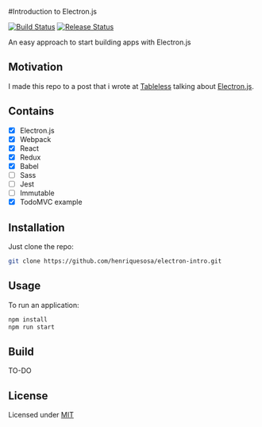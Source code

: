 #Introduction to Electron.js

[![Build Status](https://travis-ci.org/henriquesosa/electron-intro.svg)](https://travis-ci.org/henriquesosa/electron-intro)
[![Release Status](https://img.shields.io/github/release/henriquesosa/electron-intro.svg)](https://github.com/henriquesosa/electron-intro/releases)

An easy approach to start building apps with Electron.js

## Motivation

I made this repo to a post that i wrote at [Tableless](http://tableless.com.br/introducao-ao-electron/) talking about [Electron.js](http://electron.atom.io/).

## Contains

- [x] Electron.js
- [x] Webpack
- [x] React
- [x] Redux
- [x] Babel
- [ ] Sass
- [ ] Jest
- [ ] Immutable
- [x] TodoMVC example

## Installation

Just clone the repo:

```bash
git clone https://github.com/henriquesosa/electron-intro.git
```

## Usage

To run an application:

```bash
npm install
npm run start
```

## Build
TO-DO

## License

Licensed under [MIT](https://github.com/henriquesosa/electron-intro/blob/master/LICENSE)
